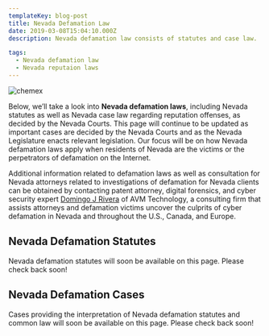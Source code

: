 ```yaml
---
templateKey: blog-post
title: Nevada Defamation Law
date: 2019-03-08T15:04:10.000Z
description: Nevada defamation law consists of statutes and case law.  Defamation law in Nevada may include libel, slander, false light, intereference with business relations, and other torts.  

tags:
  - Nevada defamation law
  - Nevada reputaion laws
---
```

![chemex](/img/chemex.jpg)

Below, we’ll take a look into **Nevada defamation laws**, including Nevada statutes as well as Nevada case law regarding reputation offenses, as decided by the Nevada Courts.  This page will continue to be updated as important cases are decided by the Nevada Courts and as the Nevada Legislature enacts relevant legislation.  Our focus will be on how Nevada defamation laws apply when residents of Nevada are the victims or the perpetrators of defamation on the Internet.

Additional information related to defamation laws as well as consultation for Nevada attorneys related to investigations of defamation for Nevada clients can be obtained by contacting patent attorney, digital forensics, and cyber security expert [Domingo J Rivera](http://www.infosecusa.com) of AVM Technology, a consulting firm that assists attorneys and defamation victims uncover the culprits of cyber defamation in Nevada and throughout the U.S., Canada, and Europe. 

## Nevada Defamation Statutes

Nevada defamation statutes will soon be available on this page.  Please check back soon! 

## Nevada Defamation Cases

Cases providing the interpretation of Nevada defamation statutes and common law will soon be available on this page.  Please check back soon! 
